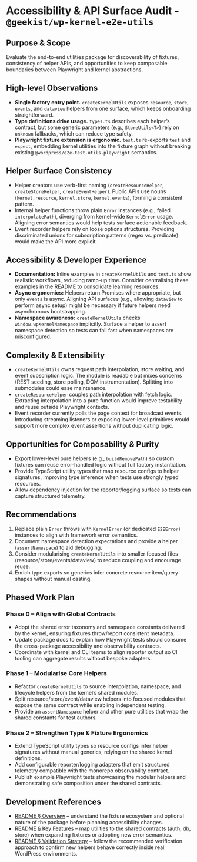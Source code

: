 # Accessibility & API Surface Audit - `@geekist/wp-kernel-e2e-utils`

## Purpose & Scope

Evaluate the end-to-end utilities package for discoverability of fixtures, consistency of helper APIs, and opportunities to keep composable boundaries between Playwright and kernel abstractions.

## High-level Observations

- **Single factory entry point.** `createKernelUtils` exposes `resource`, `store`, `events`, and `dataview` helpers from one surface, which keeps onboarding straightforward.
- **Type definitions drive usage.** `types.ts` describes each helper’s contract, but some generic parameters (e.g., `StoreUtils<T>`) rely on `unknown` fallbacks, which can reduce type safety.
- **Playwright fixture extension is ergonomic.** `test.ts` re-exports `test` and `expect`, embedding kernel utilities into the fixture graph without breaking existing `@wordpress/e2e-test-utils-playwright` semantics.

## Helper Surface Consistency

- Helper creators use verb-first naming (`createResourceHelper`, `createStoreHelper`, `createEventHelper`). Public APIs use nouns (`kernel.resource`, `kernel.store`, `kernel.events`), forming a consistent pattern.
- Internal helper functions throw plain `Error` instances (e.g., failed `interpolatePath`), diverging from kernel-wide `KernelError` usage. Aligning error semantics would help tests surface actionable feedback.
- Event recorder helpers rely on loose options structures. Providing discriminated unions for subscription patterns (regex vs. predicate) would make the API more explicit.

## Accessibility & Developer Experience

- **Documentation:** Inline examples in `createKernelUtils` and `test.ts` show realistic workflows, reducing ramp-up time. Consider centralising these examples in the README to consolidate learning resources.
- **Async ergonomics:** Helpers return Promises where appropriate, but only `events` is async. Aligning API surfaces (e.g., allowing `dataview` to perform async setup) might be necessary if future helpers need asynchronous bootstrapping.
- **Namespace awareness:** `createKernelUtils` checks `window.wpKernelNamespace` implicitly. Surface a helper to assert namespace detection so tests can fail fast when namespaces are misconfigured.

## Complexity & Extensibility

- `createKernelUtils` owns request path interpolation, store waiting, and event subscription logic. The module is readable but mixes concerns (REST seeding, store polling, DOM instrumentation). Splitting into submodules could ease maintenance.
- `createResourceHelper` couples path interpolation with fetch logic. Extracting interpolation into a pure function would improve testability and reuse outside Playwright contexts.
- Event recorder currently polls the page context for broadcast events. Introducing streaming listeners or exposing lower-level primitives would support more complex event assertions without duplicating logic.

## Opportunities for Composability & Purity

- Export lower-level pure helpers (e.g., `buildRemovePath`) so custom fixtures can reuse error-handled logic without full factory instantiation.
- Provide TypeScript utility types that map resource configs to helper signatures, improving type inference when tests use strongly typed resources.
- Allow dependency injection for the reporter/logging surface so tests can capture structured telemetry.

## Recommendations

1. Replace plain `Error` throws with `KernelError` (or dedicated `E2EError`) instances to align with framework error semantics.
2. Document namespace detection expectations and provide a helper (`assertNamespace`) to aid debugging.
3. Consider modularising `createKernelUtils` into smaller focused files (resource/store/events/dataview) to reduce coupling and encourage reuse.
4. Enrich type exports so generics infer concrete resource item/query shapes without manual casting.

## Phased Work Plan

### Phase 0 – Align with Global Contracts

- Adopt the shared error taxonomy and namespace constants delivered by the kernel, ensuring fixtures throw/report consistent metadata.
- Update package docs to explain how Playwright tests should consume the cross-package accessibility and observability contracts.
- Coordinate with kernel and CLI teams to align reporter output so CI tooling can aggregate results without bespoke adapters.

### Phase 1 – Modularise Core Helpers

- Refactor `createKernelUtils` to source interpolation, namespace, and lifecycle helpers from the kernel’s shared modules.
- Split resource/store/event/dataview helpers into focused modules that expose the same contract while enabling independent testing.
- Provide an `assertNamespace` helper and other pure utilities that wrap the shared constants for test authors.

### Phase 2 – Strengthen Type & Fixture Ergonomics

- Extend TypeScript utility types so resource configs infer helper signatures without manual generics, relying on the shared kernel definitions.
- Add configurable reporter/logging adapters that emit structured telemetry compatible with the monorepo observability contract.
- Publish example Playwright tests showcasing the modular helpers and demonstrating safe composition under the shared contracts.

## Development References

- [README § Overview](README.md#overview) – understand the fixture ecosystem and optional nature of the package before planning accessibility changes.
- [README § Key Features](README.md#key-features) – map utilities to the shared contracts (auth, db, store) when expanding fixtures or adopting new error semantics.
- [README § Validation Strategy](README.md#validation-strategy) – follow the recommended verification approach to confirm new helpers behave correctly inside real WordPress environments.
